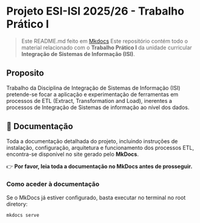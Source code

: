 # Projeto ESI-ISI 2025/26 - Trabalho Prático I

> Este README.md feito em [Mkdocs](https://www.mkdocs.org/)
Este repositório contém todo o material relacionado com o **Trabalho Prático I** da unidade curricular **Integração de Sistemas de Informação (ISI)**.

## Proposito

Trabalho da Disciplina de Integração de Sistemas de Informação (ISI) pretende-se focar a aplicação e experimentação de ferramentas em processos de ETL (Extract, Transformation and Load), inerentes a processos de Integração de Sistemas de informação ao nível dos dados.

## 📘 Documentação

Toda a documentação detalhada do projeto, incluindo instruções de instalação, configuração, arquitetura e funcionamento dos processos ETL, encontra-se disponível no site gerado pelo **MkDocs**.

👉 **Por favor, leia toda a documentação no MkDocs antes de prosseguir.**

### Como aceder à documentação

Se o MkDocs já estiver configurado, basta executar no terminal no root diretory:

```bash
mkdocs serve
```
